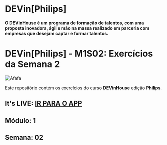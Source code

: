 # DEVin[Philips]
<strong>O DEVinHouse é um programa de formação de talentos, com uma proposta inovadora, ágil e mão na massa realizado em parceria com empresas que desejam captar e formar talentos.</strong>


# DEVin[Philips] - M1S02: Exercícios da Semana 2

![Afafa](images/dih.png)


 Este repositório contém os exercícios do curso <strong>DEVinHouse</strong>  edição <strong>Philips</strong>.

## It's LIVE: [IR PARA O APP](https://dih-philips-m1s02-exercises.herokuapp.com/index.html)


## Módulo: 1

## Semana: 02


